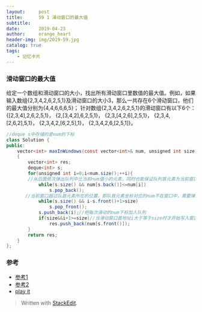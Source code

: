 ```yaml
---
layout:     post
title:      59 1 滑动窗口的最大值
subtitle:  
date:       2019-04-23
author:     orange_heart
header-img: img/2019-59.jpg
catalog: true
tags:
    - 记忆卡片
---
```


###   滑动窗口的最大值

给定一个数组和滑动窗口的大小，找出所有滑动窗口里数值的最大值。例如，如果输入数组{2,3,4,2,6,2,5,1}及滑动窗口的大小3，那么一共存在6个滑动窗口，他们的最大值分别为{4,4,6,6,6,5}； 针对数组{2,3,4,2,6,2,5,1}的滑动窗口有以下6个： {[2,3,4],2,6,2,5,1}， {2,[3,4,2],6,2,5,1}， {2,3,[4,2,6],2,5,1}， {2,3,4,[2,6,2],5,1}， {2,3,4,2,[6,2,5],1}， {2,3,4,2,6,[2,5,1]}。

```java
//deque s中存储的是num的下标
class Solution {
public:
    vector<int> maxInWindows(const vector<int>& num, unsigned int size)
    {
        vector<int> res;
        deque<int> s;
        for(unsigned int i=0;i<num.size();++i){
        //从后面依次弹出队列中比当前num值小的元素，同时也能保证队列首元素为当前窗口最大值下标
            while(s.size() && num[s.back()]<=num[i])
                s.pop_back();
       //当前窗口超过队首元素所在的位置，即队首元素坐标对应的num不在窗口中，需要弹出
            while(s.size() && i-s.front()+1>size)
                s.pop_front();
            s.push_back(i);//把每次滑动的num下标加入队列
            if(size&&i+1>=size)//当滑动窗口首地址i大于等于size时才开始写入窗口最大值，就是比如qianliangg
                res.push_back(num[s.front()]);
        }
        return res;
    }
};
```



### 参考

- [参考1](https://github.com/zhedahht/CodingInterviewChinese2)
- [参考2](https://github.com/gatieme/CodingInterviews)
- [play it](https://www.nowcoder.com/practice/3194a4f4cf814f63919d0790578d51f3?tpId=13&tqId=11197&rp=2&ru=/ta/coding-interviews&qru=/ta/coding-interviews/question-ranking&tPage=3)




> Written with [StackEdit](https://stackedit.io/).

<head>
    <script src="https://cdn.mathjax.org/mathjax/latest/MathJax.js?config=TeX-AMS-MML_HTMLorMML" type="text/javascript"></script>
    <script type="text/x-mathjax-config">
        MathJax.Hub.Config({
            tex2jax: {
            skipTags: ['script', 'noscript', 'style', 'textarea', 'pre'],
            inlineMath: [['$','$']]
            }
        });
    </script>
</head>
<!--stackedit_data:
eyJoaXN0b3J5IjpbLTU5NTUxODcyXX0=
-->